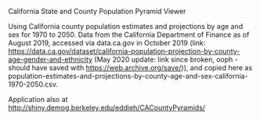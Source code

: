 California State and County Population Pyramid Viewer

Using California county population estimates and projections by age and sex for 1970 to 2050. Data from the California Department of Finance as of August 2019, accessed via data.ca.gov in October 2019 (link: https://data.ca.gov/dataset/california-population-projection-by-county-age-gender-and-ethnicity (May 2020 update: link since broken, ooph - should have saved with https://web.archive.org/save/)), and copied here as population-estimates-and-projections-by-county-age-and-sex-california-1970-2050.csv.

Application also at http://shiny.demog.berkeley.edu/eddieh/CACountyPyramids/ 
